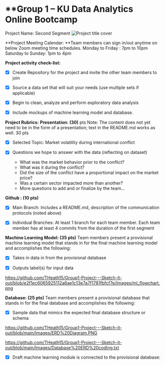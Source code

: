 # **Group 1 – KU Data Analytics Online Bootcamp
Project Name: Second Segment
![Project title cover](https://user-images.githubusercontent.com/92903447/159403781-fef4d8aa-b2ea-4974-b3bf-386c7097167c.png)


**Project Meeting Calendar: **Team members can sign in/out anytime on below Zoom meeting time schedules. 
Monday to Friday : 7pm to 10pm 
Saturday to Sunday: 1pm to 4pm

**Project activity check-list:**

- [x] Create Repository for the project and invite the other team members to join

- [x] Source a data set that will suit your needs (use multiple sets if applicable)

- [x] Begin to clean, analyze and perform exploratory data analysis 

- [x] Include mockups of machine learning model and database.

**Project Rubrics:**
**Presentation: (30)** pts Note: The content does not yet need to be in the form of a presentation; text in the README.md works as well. 30 pts

- [x] Selected Topic: Market volatility during international conflict

- [x] Questions we hope to answer with the data (reflecting on dataset)
	 - What was the market behavior prior to the conflict? 
	 - What was it during the conflict?  
	 - Did the size of the conflict have a proportional impact on the market price?
	 - Was a certain sector impacted more than another?
	 - More questions to add and or finalize by the team…
	     
	

**Github :  (10 pts)**

- [x] Main Branch: Includes a README.md, description of the communication protocols (noted above)

- [x] Individual Branches: At least 1 branch for each team member. Each team member has at least 4 commits from the duration of the first segment

**Machine Learning Model: (35 pts)** Team members present a provisional machine learning model that stands in for the final machine learning model and accomplishes the following: 

- [x] Takes in data in from the provisional database

- [x] Outputs label(s) for input data

https://github.com/THeath15/Group1-Project---Sketch-it-out/blob/e2f1ec6065925112a6ae1c13e7a7f1781fbfcf7e/Images/ml_flowchart.png

**Database: (25 pts)**  Team members present a provisional database that stands in for the final database and accomplishes the following:

- [x] Sample data that mimics the expected final database structure or schema 

https://github.com/THeath15/Group1-Project---Sketch-it-out/blob/main/Images/ERD%20Diagram.PNG

https://github.com/THeath15/Group1-Project---Sketch-it-out/blob/main/Images/Database%20ERD%20coding.txt

- [x] Draft machine learning module is connected to the provisional database:	

